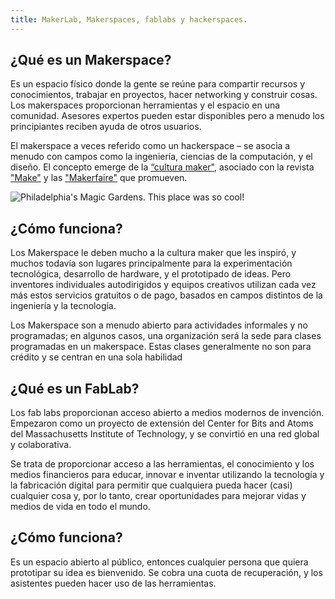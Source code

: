 ```yaml
---
title: MakerLab, Makerspaces, fablabs y hackerspaces.
---
```


## ¿Qué es un Makerspace?

Es un espacio físico donde la gente se reúne para compartir recursos y conocimientos, trabajar en proyectos, hacer networking y construir cosas. Los makerspaces proporcionan herramientas y el espacio en una comunidad. Asesores expertos pueden estar disponibles pero a menudo los principiantes reciben ayuda de otros usuarios.

El makerspace a veces referido como un hackerspace – se asocia a menudo con campos como la ingeniería, ciencias de la computación, y el diseño. El concepto emerge de la [“cultura maker"](https://es.wikipedia.org/wiki/Cultura_Maker), asociado con la revista ["Make"](https://makezine.com/) y las ["Makerfaire"](https://makerfaire.com/) que promueven. 

![Philadelphia's Magic Gardens. This place was so cool!](/assets/images/philly-magic-gardens.jpg "Philadelphia's Magic Gardens")

## ¿Cómo funciona?

Los Makerspace le deben mucho a la cultura maker que les inspiró, y muchos todavía son lugares principalmente para la experimentación tecnológica, desarrollo de hardware, y el prototipado de ideas. Pero inventores individuales autodirigidos y equipos creativos utilizan cada vez más estos servicios gratuitos o de pago, basados en campos distintos de la ingeniería y la tecnología.

Los Makerspace son a menudo abierto para actividades informales y no programadas; en algunos casos, una organización será la sede para clases programadas en un makerspace. Estas clases generalmente no son para crédito y se centran en una sola habilidad

## ¿Qué es un FabLab?

Los fab labs proporcionan acceso abierto a medios modernos de invención. Empezaron como un proyecto de extensión del Center for Bits and Atoms del Massachusetts Institute of Technology, y se convirtió en una red global y colaborativa. 

Se trata de proporcionar acceso a las herramientas, el conocimiento y los medios financieros para educar, innovar e inventar utilizando la tecnología y la fabricación digital para permitir que cualquiera pueda hacer (casi) cualquier cosa y, por lo tanto, crear oportunidades para mejorar vidas y medios de vida en todo el mundo.

## ¿Cómo funciona?
Es un espacio abierto al público, entonces cualquier persona que quiera prototipar su idea es bienvenido.
Se cobra una cuota de recuperación, y los asistentes pueden hacer uso de las herramientas.

